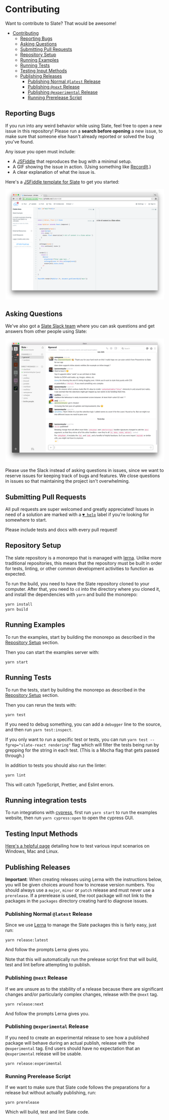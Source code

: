 # Contributing

Want to contribute to Slate? That would be awesome!

- [Contributing](contributing.md#contributing)
  - [Reporting Bugs](contributing.md#reporting-bugs)
  - [Asking Questions](contributing.md#asking-questions)
  - [Submitting Pull Requests](contributing.md#submitting-pull-requests)
  - [Repository Setup](contributing.md#repository-setup)
  - [Running Examples](contributing.md#running-examples)
  - [Running Tests](contributing.md#running-tests)
  - [Testing Input Methods](contributing.md#testing-input-methods)
  - [Publishing Releases](contributing.md#publishing-releases)
    - [Publishing Normal `@latest` Release](contributing.md#publishing-normal-latest-release)
    - [Publishing `@next` Release](contributing.md#publishing-next-release)
    - [Publishing `@experimental` Release](contributing.md#publishing-experimental-release)
    - [Running Prerelease Script](contributing.md#running-prerelease-script)

## Reporting Bugs

If you run into any weird behavior while using Slate, feel free to open a new issue in this repository! Please run a **search before opening** a new issue, to make sure that someone else hasn't already reported or solved the bug you've found.

Any issue you open must include:

- A [JSFiddle](https://jsfiddle.net/01pLxfzu/) that reproduces the bug with a minimal setup.
- A GIF showing the issue in action. \(Using something like [RecordIt](http://recordit.co/).\)
- A clear explanation of what the issue is.

Here's a [JSFiddle template for Slate](https://jsfiddle.net/01pLxfzu/) to get you started:

[![](../.gitbook/assets/jsfiddle.png)](https://jsfiddle.net/01pLxfzu/)

## Asking Questions

We've also got a [Slate Slack team](https://slate-slack.herokuapp.com) where you can ask questions and get answers from other people using Slate:

[![](../.gitbook/assets/slack.png)](https://slate-slack.herokuapp.com)

Please use the Slack instead of asking questions in issues, since we want to reserve issues for keeping track of bugs and features. We close questions in issues so that maintaining the project isn't overwhelming.

## Submitting Pull Requests

All pull requests are super welcomed and greatly appreciated! Issues in need of a solution are marked with a [`♥ help`](https://github.com/ianstormtaylor/slate/issues?q=is%3Aissue+is%3Aopen+label%3A%22%E2%99%A5+help%22) label if you're looking for somewhere to start.

Please include tests and docs with every pull request!

## Repository Setup

The slate repository is a monorepo that is managed with [lerna](https://github.com/lerna/lerna). Unlike more traditional repositories, this means that the repository must be built in order for tests, linting, or other common development activities to function as expected.

To run the build, you need to have the Slate repository cloned to your computer. After that, you need to `cd` into the directory where you cloned it, and install the dependencies with `yarn` and build the monorepo:

```text
yarn install
yarn build
```

## Running Examples

To run the examples, start by building the monorepo as described in the [Repository Setup](contributing.md#repository-setup) section.

Then you can start the examples server with:

```text
yarn start
```

## Running Tests

To run the tests, start by building the monorepo as described in the [Repository Setup](contributing.md#repository-setup) section.

Then you can rerun the tests with:

```text
yarn test
```

If you need to debug something, you can add a `debugger` line to the source, and then run `yarn test:inspect`.

If you only want to run a specific test or tests, you can run `yarn test --fgrep="slate-react rendering"` flag which will filter the tests being run by grepping for the string in each test. \(This is a Mocha flag that gets passed through.\)

In addition to tests you should also run the linter:

```text
yarn lint
```

This will catch TypeScript, Prettier, and Eslint errors.

## Running integration tests

To run integrations with [cypress](https://github.com/cypress-io/cypress), first run `yarn start` to run the examples website, then run `yarn cypress:open` to open the cypress GUI.

## Testing Input Methods

[Here's a helpful page](https://github.com/Microsoft/vscode/wiki/IME-Test) detailing how to test various input scenarios on Windows, Mac and Linux.

## Publishing Releases

**Important**: When creating releases using Lerna with the instructions below, you will be given choices around how to increase version numbers. You should always use a `major`, `minor` or `patch` release and must never use a `prerelease`. If a prerelease is used, the root package will not link to the packages in the `packages` directory creating hard to diagnose issues.

### Publishing Normal `@latest` Release

Since we use [Lerna](https://lerna.js.org) to manage the Slate packages this is fairly easy, just run:

```text
yarn release:latest
```

And follow the prompts Lerna gives you.

Note that this will automatically run the prelease script first that will build, test and lint before attempting to publish.

### Publishing `@next` Release

If we are unsure as to the stability of a release because there are significant changes and/or particularly complex changes, release with the `@next` tag.

```text
yarn release:next
```

And follow the prompts Lerna gives you.

### Publishing `@experimental` Release

If you need to create an experimental release to see how a published package will behave during an actual publish, release with the `@experimental` tag. End users should have no expectation that an `@experimental` release will be usable.

```text
yarn release:experimental
```

### Running Prerelease Script

If we want to make sure that Slate code follows the preparations for a release but without actually publishing, run:

```text
yarn prerelease
```

Which will build, test and lint Slate code.
